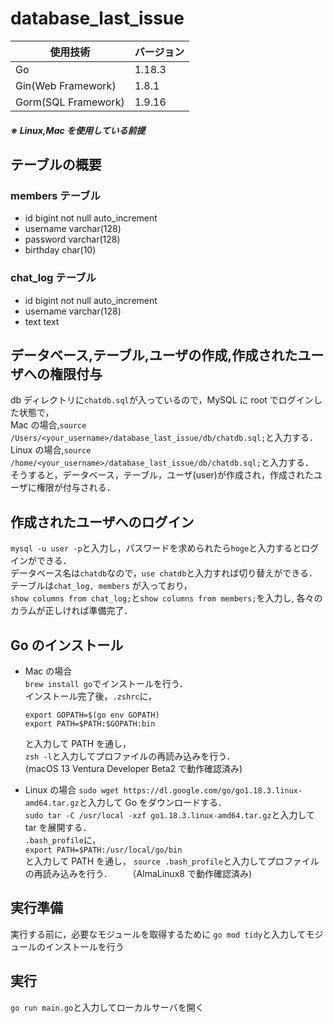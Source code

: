 # database_last_issue

| 使用技術              | バージョン | 
| --------------------- | ---------- | 
| Go                    | 1.18.3     | 
| Gin(Web Framework)    | 1.8.1      | 
| Gorm(SQL Framework) | 1.9.16     | 

##### ※ Linux,Mac を使用している前提

## テーブルの概要

### members テーブル

- id bigint not null auto_increment
- username varchar(128)
- password varchar(128)
- birthday char(10)

### chat_log テーブル

- id bigint not null auto_increment
- username varchar(128)
- text text

## データベース,テーブル,ユーザの作成,作成されたユーザへの権限付与

db ディレクトリに`chatdb.sql`が入っているので，MySQL に root でログインした状態で，  
Mac の場合,`source /Users/<your_username>/database_last_issue/db/chatdb.sql;`と入力する．  
Linux の場合,`source /home/<your_username>/database_last_issue/db/chatdb.sql;`と入力する．  
そうすると，データベース，テーブル，ユーザ(user)が作成され，作成されたユーザに権限が付与される．

## 作成されたユーザへのログイン

`mysql -u user -p`と入力し，パスワードを求められたら`hoge`と入力するとログインができる．  
データベース名は`chatdb`なので，`use chatdb`と入力すれば切り替えができる．テーブルは`chat_log, members` が入っており，  
`show columns from chat_log;`と`show columns from members;`を入力し, 各々のカラムが正しければ準備完了．

## Go のインストール

- Mac の場合  
  `brew install go`でインストールを行う．  
  インストール完了後，`.zshrc`に，

  ```
  export GOPATH=$(go env GOPATH)
  export PATH=$PATH:$GOPATH:bin
  ```

  と入力して PATH を通し，  
  `zsh -l`と入力してプロファイルの再読み込みを行う．  
  (macOS 13 Ventura Developer Beta2 で動作確認済み)

- Linux の場合
  `sudo wget https://dl.google.com/go/go1.18.3.linux-amd64.tar.gz`と入力して Go をダウンロードする．  
  `sudo tar -C /usr/local -xzf go1.18.3.linux-amd64.tar.gz`と入力して tar を展開する．  
  `.bash_profile`に，  
  `export PATH=$PATH:/usr/local/go/bin`  
  と入力して PATH を通し，
  `source .bash_profile`と入力してプロファイルの再読み込みを行う．　　
  （AlmaLinux8 で動作確認済み)

## 実行準備

実行する前に，必要なモジュールを取得するために
`go mod tidy`と入力してモジュールのインストールを行う

## 実行

`go run main.go`と入力してローカルサーバを開く
